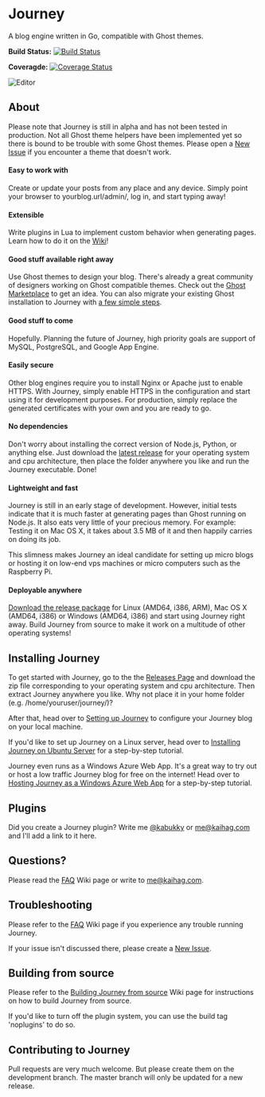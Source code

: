 # Journey
A blog engine written in Go, compatible with Ghost themes.

**Build Status:** [![Build Status](https://travis-ci.org/mschoenlaub/journey.svg?branch=master)](https://travis-ci.org/mschoenlaub/journey)

**Coveragde:** [![Coverage Status](https://coveralls.io/repos/github/mschoenlaub/journey/badge.svg?branch=master)](https://coveralls.io/github/mschoenlaub/journey?branch=master)

![Editor](https://raw.githubusercontent.com/kabukky/journey/gh-pages/images/journey.png)

## About
Please note that Journey is still in alpha and has not been tested in production. Not all Ghost theme helpers have been implemented yet so there is bound to be trouble with some Ghost themes. Please open a [New Issue](https://github.com/kabukky/journey/issues) if you encounter a theme that doesn't work.

#### Easy to work with
Create or update your posts from any place and any device. Simply point your browser to yourblog.url/admin/, log in, and start typing away!

#### Extensible
Write plugins in Lua to implement custom behavior when generating pages. Learn how to do it on the [Wiki](https://github.com/kabukky/journey/wiki/Creating-a-Journey-Plugin)!

#### Good stuff available right away
Use Ghost themes to design your blog. There's already a great community of designers working on Ghost compatible themes. Check out the [Ghost Marketplace](http://marketplace.ghost.org) to get an idea. You can also migrate your existing Ghost installation to Journey with [a few simple steps](https://github.com/kabukky/journey/wiki/Migrating-from-Ghost-to-Journey).

#### Good stuff to come
Hopefully. Planning the future of Journey, high priority goals are support of MySQL, PostgreSQL, and Google App Engine.

#### Easily secure
Other blog engines require you to install Nginx or Apache just to enable HTTPS. With Journey, simply enable HTTPS in the configuration and start using it for development purposes. For production, simply replace the generated certificates with your own and you are ready to go.

#### No dependencies
Don't worry about installing the correct version of Node.js, Python, or anything else. Just download the [latest release](https://www.github.com/kabukky/journey/releases) for your operating system and cpu architecture, then place the folder anywhere you like and run the Journey executable. Done!

#### Lightweight and fast
Journey is still in an early stage of development. However, initial tests indicate that it is much faster at generating pages than Ghost running on Node.js. It also eats very little of your precious memory. For example: Testing it on Mac OS X, it takes about 3.5 MB of it and then happily carries on doing its job.

This slimness makes Journey an ideal candidate for setting up micro blogs or hosting it on low-end vps machines or micro computers such as the Raspberry Pi.

#### Deployable anywhere
[Download the release package](https://www.github.com/kabukky/journey/releases) for Linux (AMD64, i386, ARM), Mac OS X (AMD64, i386) or Windows (AMD64, i386) and start using Journey right away. Build Journey from source to make it work on a multitude of other operating systems!

## Installing Journey
To get started with Journey, go to the the [Releases Page](https://github.com/kabukky/journey/releases) and download the zip file corresponding to your operating system and cpu architecture. Then extract Journey anywhere you like. Why not place it in your home folder (e.g. /home/youruser/journey/)?

After that, head over to [Setting up Journey](https://github.com/kabukky/journey/wiki/Setting-up-Journey) to configure your Journey blog on your local machine.

If you'd like to set up Journey on a Linux server, head over to [Installing Journey on Ubuntu Server](https://github.com/kabukky/journey/wiki/Installing-Journey-on-Ubuntu-Server) for a step-by-step tutorial.

Journey even runs as a Windows Azure Web App. It's a great way to try out or host a low traffic Journey blog for free on the internet! Head over to [Hosting Journey as a Windows Azure Web App](https://github.com/kabukky/journey/wiki/Hosting-Journey-as-a-Windows-Azure-Web-App) for a step-by-step tutorial.

## Plugins
Did you create a Journey plugin? Write me [@kabukky](https://twitter.com/kabukky) or me@kaihag.com and I'll add a link to it here.

## Questions?
Please read the [FAQ](https://github.com/kabukky/journey/wiki/FAQ) Wiki page or write to me@kaihag.com.

## Troubleshooting
Please refer to the [FAQ](https://github.com/kabukky/journey/wiki/FAQ) Wiki page if you experience any trouble running Journey.

If your issue isn't discussed there, please create a [New Issue](https://github.com/kabukky/journey/issues).

## Building from source
Please refer to the [Building Journey from source](https://github.com/kabukky/journey/wiki/Building-Journey-from-source) Wiki page for instructions on how to build Journey from source.

If you'd like to turn off the plugin system, you can use the build tag 'noplugins' to do so.

## Contributing to Journey
Pull requests are very much welcome. But please create them on the development branch. The master branch will only be updated for a new release.
